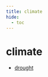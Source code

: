 ```yaml
---
title: climate
hide:
  - toc
---
```


# climate

- [drought](/data-library/drought/)  
  <small></small>